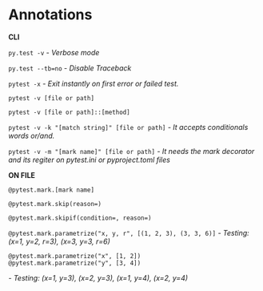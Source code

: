 # Annotations**CLI**`py.test -v` - _Verbose mode_`py.test --tb=no` - _Disable Traceback_`pytest -x` - _Exit instantly on first error or failed test._`pytest -v [file or path]``pytest -v [file or path]::[method]``pytest -v -k "[match string]" [file or path]` _- It accepts conditionals words or/and._`pytest -v -m "[mark name]" [file or path]` _- It needs the mark decorator and its regiter on pytest.ini or pyproject.toml files_**ON FILE**`@pytest.mark.[mark name]``@pytest.mark.skip(reason=)``@pytest.mark.skipif(condition=, reason=)``@pytest.mark.parametrize("x, y, r", [(1, 2, 3), (3, 3, 6)]`_- Testing: (x=1, y=2, r=3), (x=3, y=3, r=6)_```@pytest.mark.parametrize("x", [1, 2])@pytest.mark.parametrize("y", [3, 4])```_- Testing: (x=1, y=3), (x=2, y=3), (x=1, y=4), (x=2, y=4)_